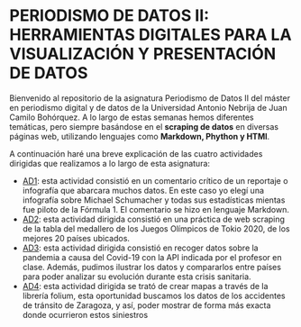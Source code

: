 # PERIODISMO DE DATOS II: HERRAMIENTAS DIGITALES PARA LA VISUALIZACIÓN Y PRESENTACIÓN DE DATOS

Bienvenido al repositorio de la asignatura Periodismo de Datos II del máster en periodismo digital y de datos de la Universidad Antonio Nebrija de Juan Camilo Bohórquez. A lo largo de estas semanas hemos diferentes temáticas, pero siempre basándose en el **scraping de datos** en diversas páginas web, utilizando lenguajes como **Markdown, Phython y HTMl**.

A continuación haré una breve explicación de las cuatro actividades dirigidas que realizamos a lo largo de esta asignatura:

- [AD1](https://nebrijas.github.io/Periodismodedatos_juancamilobohorquez/ad1.html): esta actividad consistió en un comentario crítico de un reportaje o infografía que abarcara muchos datos. En este caso yo elegí una infografía sobre Michael Schumacher y todas sus estadísticas mientas fue piloto de la Fórmula 1. El comentario se hizo en lenguaje Markdown.
- [AD2](https://nebrijas.github.io/Periodismodedatos_juancamilobohorquez/ad2.html): esta actividad dirigida consistió en una práctica de web scraping de la tabla del medallero de los Juegos Olímpicos de Tokio 2020, de los mejores 20 países ubicados. 
- [AD3](https://nebrijas.github.io/Periodismodedatos_juancamilobohorquez/ad3.html): esta actividad dirigida consistió en recoger datos sobre la pandemia a causa del Covid-19 con la API indicada por el profesor en clase. Además, pudimos ilustrar los datos y compararlos entre países para poder analizar su evolución durante esta crisis sanitaria. 
- [AD4](https://nebrijas.github.io/Periodismodedatos_juancamilobohorquez/ad4.html): esta actividad dirigida se trató de crear mapas a través de la librería folium, esta oportunidad buscamos los datos de los accidentes de tránsito de Zaragoza, y así, poder mostrar de forma más exacta donde ocurrieron estos siniestros 



